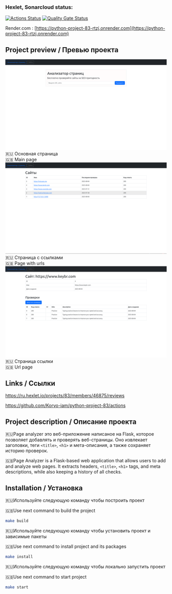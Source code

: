 ### Hexlet, Sonarcloud status:
[![Actions Status](https://github.com/Korvo-iam/python-project-83/actions/workflows/hexlet-check.yml/badge.svg)](https://github.com/Korvo-iam/python-project-83/actions)
[![Quality Gate Status](https://sonarcloud.io/api/project_badges/measure?project=Korvo-iam_python-project-83&metric=alert_status)](https://sonarcloud.io/summary/new_code?id=Korvo-iam_python-project-83)


Render.com :
[https://python-project-83-rtzj.onrender.com](https://python-project-83-rtzj.onrender.com)


##  Project preview / Превью проекта
![](page_analyzer/assets/screen.png)
🇷🇺 Основная страница<br>
🇬🇧 Main page
![](page_analyzer/assets/screen2.png)
🇷🇺 Cтраница с ссылками<br>
🇬🇧 Page with urls
![](page_analyzer/assets/screen3.png)
🇷🇺 Страница ссылки<br>
🇬🇧 Url page

## Links / Ссылки
https://ru.hexlet.io/projects/83/members/46875/reviews

https://github.com/Korvo-iam/python-project-83/actions


## Project description / Описание проекта
🇷🇺Page analyzer это веб-приложение написаное на Flask, которое позволяет добавлять и проверять веб-страницы. Оно извлекает заголовки, теги `<title>`, `<h1>` и мета-описания, а также сохраняет историю проверок.

🇬🇧Page Analyzer is a Flask-based web application that allows users to add and analyze web pages. It extracts headers, `<title>`, `<h1>` tags, and meta descriptions, while also keeping a history of all checks.


## Installation / Установка

🇷🇺Используйте следующую команду чтобы построить проект

🇬🇧Use next command to build the project

```bash
make build
```

🇷🇺Используйте следующую команду чтобы установить проект и зависимые пакеты

🇬🇧Use next command to install project and its packages

```bash
make install
```

🇷🇺Используйте следующую команду чтобы локально запустить проект

🇬🇧Use next command to start project

```bash
make start
```